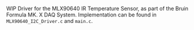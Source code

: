 WIP Driver for the MLX90640 IR Temperature Sensor, as part of the Bruin Formula MK. X DAQ System. Implementation can be found in `MLX90640_I2C_Driver.c` and `main.c`.
